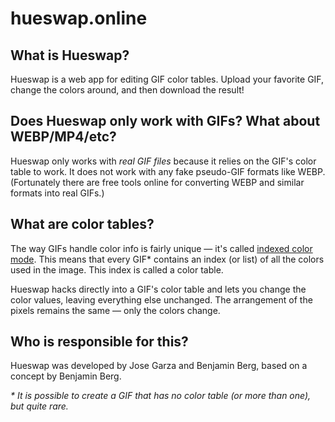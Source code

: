# hueswap.online

## What is Hueswap?
Hueswap is a web app for editing GIF color tables. Upload your favorite GIF, change the colors around, and then download the result!

## Does Hueswap only work with GIFs? What about WEBP/MP4/etc?
Hueswap only works with _real GIF files_ because it relies on the GIF's color table to work. It does not work with any fake pseudo-GIF formats like WEBP. (Fortunately there are free tools online for converting WEBP and similar formats into real GIFs.)

## What are color tables?
The way GIFs handle color info is fairly unique — it's called [indexed color mode](https://en.wikipedia.org/wiki/Indexed_color). This means that every GIF* contains an index (or list) of all the colors used in the image. This index is called a color table.

Hueswap hacks directly into a GIF's color table and lets you change the color values, leaving everything else unchanged. The arrangement of the pixels remains the same — only the colors change.

## Who is responsible for this?
Hueswap was developed by Jose Garza and Benjamin Berg, based on a concept by Benjamin Berg.

_* It is possible to create a GIF that has no color table (or more than one), but quite rare._

